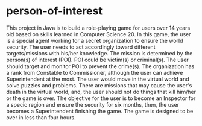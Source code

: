 person-of-interest
==================
This project in Java is to build a role-playing game for users over 14 years old based on skills learned in Computer Science 20. In this game, the user is a special agent working for a secret organization to ensure the world security. The user needs to act accordingly toward different targets/missions with his/her knowledge. The mission is determined by the person(s) of interest (POI). POI could be victim(s) or criminal(s). The user should target and monitor POI to prevent the crime(s). The organization has a rank from Constable to Commissioner, although the user can achieve Superintendent at the most. The user would move in the virtual world and solve puzzles and problems. There are missions that may cause the user's death in the virtual world, and, the user should not do things that kill him/her or the game is over. The objective for the user is to become an Inspector for a specic region and ensure the security for six months, then, the user becomes a Superintendent finishing the game. The game is designed to be over in less than four hours.
